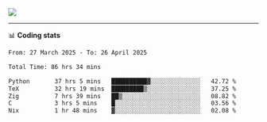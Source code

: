 <picture>
  <source
  srcset="https://github-readme-stats.vercel.app/api?username=sant0s12&show_icons=true&theme=dark"
  media="(prefers-color-scheme: dark)"
  />
  <source
  srcset="https://github-readme-stats.vercel.app/api?username=sant0s12&show_icons=true"
  media="(prefers-color-scheme: light)"
  />
  <img src="https://github-readme-stats.vercel.app/api?username=sant0s12&show_icons=true" />
</picture>

---

📊 **Coding stats**

<!--START_SECTION:waka-->

```txt
From: 27 March 2025 - To: 26 April 2025

Total Time: 86 hrs 34 mins

Python       37 hrs 5 mins   ██████████▓░░░░░░░░░░░░░░   42.72 %
TeX          32 hrs 19 mins  █████████▒░░░░░░░░░░░░░░░   37.25 %
Zig          7 hrs 39 mins   ██▒░░░░░░░░░░░░░░░░░░░░░░   08.82 %
C            3 hrs 5 mins    █░░░░░░░░░░░░░░░░░░░░░░░░   03.56 %
Nix          1 hr 48 mins    ▓░░░░░░░░░░░░░░░░░░░░░░░░   02.08 %
```

<!--END_SECTION:waka-->
